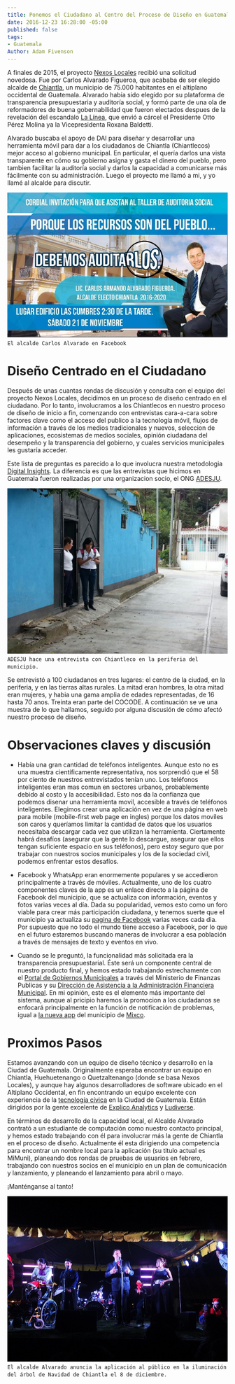 ```yaml
---
title: Ponemos el Ciudadano al Centro del Proceso de Diseño en Guatemala
date: 2016-12-23 16:28:00 -05:00
published: false
tags:
- Guatemala
Author: Adam Fivenson
---
```


A finales de 2015, el proyecto [Nexos Locales](http://www.dai.com/our-work/projects/guatemala-nexos-locales) recibió una solicitud novedosa. Fue por Carlos Alvarado Figueroa, que acababa de ser elegido alcalde de [Chiantla](https://goo.gl/maps/5vfAjrmthUM2), un municipio de 75.000 habitantes en el altiplano occidental de Guatemala. Alvarado había sido elegido por su plataforma de transparencia presupuestaria y auditoría social, y formó parte de una ola de reformadores de buena gobernabilidad que fueron electados despues de la revelación del escandalo [La Línea](http://www.insightcrime.org/news-analysis/), que envió a cárcel el Presidente Otto Pérez Molina ya la Vicepresidenta Roxana Baldetti. 

Alvarado buscaba el apoyo de DAI para diseñar y desarrollar una herramienta móvil para dar a los ciudadanos de Chiantla (Chiantlecos) mejor acceso al gobierno municipal. En particular, el quería darlos una vista transparente en cómo su gobierno asigna y gasta el dinero del pueblo, pero tambien facilitar la auditoría social y darlos la capacidad a comunicarse más fácilmente con su administración. Luego el proyecto me llamó a mi, y yo llamé al alcalde para discutir.

![Audit.jpg](/uploads/audit.jpg)
`El alcalde Carlos Alvarado en Facebook`

<!--more-->

# Diseño Centrado en el Ciudadano

Después de unas cuantas rondas de discusión y consulta con el equipo del proyecto Nexos Locales, decidimos en un proceso de diseño centrado en el ciudadano. Por lo tanto, involucramos a los Chiantlecos en nuestro proceso de diseño de inicio a fin, comenzando con entrevistas cara-a-cara sobre factores clave como el acceso del publico a la tecnología móvil, flujos de información a través de los medios tradicionales y nuevos, seleccion de aplicaciones, ecosistemas de medios sociales, opinión ciudadana del desempeño y la transparencia del gobierno, y cuales servicios municipales les gustaría acceder.

Este lista de preguntas es parecido a lo que involucra nuestra metodologia [Digital Insights](https://dai-global-digital.com/tags/?tag=digital-insights). La diferencia es que las entrevistas que hicimos en Guatemala fueron realizadas por una organizacion socio, el ONG [ADESJU](https://www.facebook.com/Asociaci%C3%B3n-Para-el-Desarrollo-Sostenible-de-la-Juventud-130288017040702/).

![WhatsApp-Image-20160618 (10).jpeg](/uploads/WhatsApp-Image-20160618%20(10).jpeg)
`ADESJU hace una entrevista con Chiantleco en la periferia del municipio.`

Se entrevistó a 100 ciudadanos en tres lugares: el centro de la ciudad, en la periferia, y en las tierras altas rurales. La mitad eran hombres, la otra mitad eran mujeres, y habia una gama amplia de edades representadas, de 16 hasta 70 anos. Treinta eran parte del COCODE. A continuación se ve una muestra de lo que hallamos, seguido por alguna discusión de cómo afectó nuestro proceso de diseño.

<script id="infogram_0_77b964f2-843a-45a3-b683-b1ff4cae7418" title="Chiantla Citizen Survey" src="//e.infogr.am/js/dist/embed.js?38B" type="text/javascript"></script>

# Observaciones claves y discusión

* Había una gran cantidad de teléfonos inteligentes. Aunque esto no es una muestra científicamente representativa, nos sorprendió que el 58 por ciento de nuestros entrevistados tenían uno. Los teléfonos inteligentes eran mas comun en sectores urbanos, probablemente debido al costo y la accesibilidad. Esto nos da la confianza que podemos disenar una herramienta movil, accesible a través de teléfonos inteligentes. Elegimos crear una aplicación en vez de una página en web para mobile (mobile-first web page en ingles) porque los datos moviles son caros y queríamos limitar la cantidad de datos que los usuarios necesitaba descargar cada vez que utilizan la herramienta. Ciertamente habrá desafíos (asegurar que la gente lo descargue, asegurar que ellos tengan suficiente espacio en sus teléfonos), pero estoy seguro que por trabajar con nuestros socios municipales y los de la sociedad civil, podemos enfrentar estos desafíos.

* Facebook y WhatsApp eran enormemente populares y se accedieron principalmente a través de móviles. Actualmente, uno de los cuatro componentes claves de la app es un enlace directo a la página de Facebook del municipio, que se actualiza con información, eventos y fotos varias veces al día. Dada su popularidad, vemos esto como un foro viable para crear más participación ciudadana, y tenemos suerte que el municipio ya actualiza su [pagina de Facebook](https://www.facebook.com/MuniChiantla/) varias veces cada dia. Por supuesto que no todo el mundo tiene acceso a Facebook, por lo que en el futuro estaremos buscando maneras de involucrar a esa población a través de mensajes de texto y eventos en vivo. 

* Cuando se le preguntó, la funcionalidad más solicitada era la transparencia presupuestarial. Éste será un componente central de nuestro producto final, y hemos estado trabajando estrechamente con el [Portal de Gobiernos Municipales](http://portalgl.minfin.gob.gt/Paginas/PortalGobiernosLocales.aspx) a través del Ministerio de Finanzas Publicas y su [Dirección de Asistencia a la Administración Financiera Municipal](http://www.minfin.gob.gt/index.php/noticias-minfin-2014/1707-19-la-direccion-de-asistencia-a-la-administracion-financiera-municipal-daafim-habilita-oficinas-de-atencion-para-municipalidades). En mi opinión, este es el elemento más importante del sistema, aunque al pricipio haremos la promocion a los ciudadanos se enfocará principalmente en la función de notificación de problemas, igual a [la nueva app](http://www.mixcoapp.com/) del municipio de [Mixco](https://goo.gl/maps/3kcptFFKe2S2).

# Proximos Pasos

Estamos avanzando con un equipo de diseño técnico y desarrollo en la Ciudad de Guatemala. Originalmente esperaba encontrar un equipo en Chiantla, Huehuetenango o Quetzaltenango (donde se basa Nexos Locales), y aunque hay algunos desarrolladores de software ubicado en el Altiplano Occidental, en fin encontrando un equipo excelente con experiencia de la [tecnología cívica](http://www.govtech.com/civic/What-is-Civic-Tech.html) en la Ciudad de Guatemala. Están dirigidos por la gente excelente de [Explico Analytics](http://explicoanalytics.com/) y [Ludiverse](http://www.ludiverse.net/). 

En términos de desarrollo de la capacidad local, el Alcalde Alvarado contrató a un estudiante de computación como nuestro contacto principal, y hemos estado trabajando con él para involucrar más la gente de Chiantla en el proceso de diseño. Actualmente él esta dirigiendo una competencia para encontrar un nombre local para la aplicación (su titulo actual es MiMuni), planeando dos rondas de pruebas de usuarios en febrero, trabajando con nuestros socios en el municipio en un plan de comunicación y lanzamiento, y planeando el lanzamiento para abril o mayo. 

¡Manténganse al tanto!

![Archivo_0011.jpeg](/uploads/Archivo_0011.jpeg)
`El alcalde Alvarado anuncia la aplicación al público en la iluminación del árbol de Navidad de Chiantla el 8 de diciembre.`